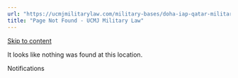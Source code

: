 ```yaml
---
url: "https://ucmjmilitarylaw.com/military-bases/doha-iap-qatar-military-defense-lawyer-ucmj-legal-guide/%7Blocation12"
title: "Page Not Found - UCMJ Military Law"
---
```


[Skip to content](https://ucmjmilitarylaw.com/military-bases/doha-iap-qatar-military-defense-lawyer-ucmj-legal-guide/%7Blocation12#content)

It looks like nothing was found at this location.

Notifications